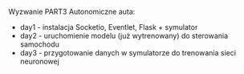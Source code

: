 Wyzwanie PART3 Autonomiczne auta:

- day1 - instalacja Socketio, Eventlet, Flask + symulator
- day2 - uruchomienie modelu (już wytrenowany) do sterowania samochodu
- day3 - przygotowanie danych w symulatorze do trenowania sieci neuronowej
